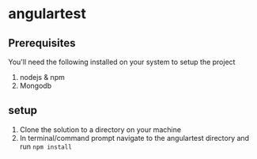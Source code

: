 # angulartest

## Prerequisites

You'll need the following installed on your system to setup the project

1. nodejs & npm
2. Mongodb

## setup

1. Clone the solution to a directory on your machine
2. In terminal/command prompt navigate to the angulartest directory and run `npm install`

